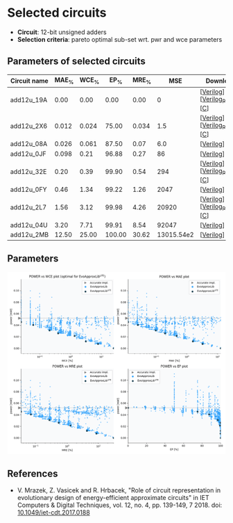 
Selected circuits
===================
 - **Circuit**: 12-bit unsigned adders
 - **Selection criteria**: pareto optimal sub-set wrt. pwr and wce parameters

Parameters of selected circuits
----------------------------

| Circuit name | MAE<sub>%</sub> | WCE<sub>%</sub> | EP<sub>%</sub> | MRE<sub>%</sub> | MSE | Download |
| --- |  --- | --- | --- | --- | --- | --- | 
| add12u_19A | 0.00 | 0.00 | 0.00 | 0.00 | 0 |  [[Verilog](add12u_19A.v)] [[Verilog<sub>PDK45</sub>](add12u_19A_pdk45.v)] [[C](add12u_19A.c)] |
| add12u_2X6 | 0.012 | 0.024 | 75.00 | 0.034 | 1.5 |  [[Verilog](add12u_2X6.v)] [[Verilog<sub>PDK45</sub>](add12u_2X6_pdk45.v)] [[C](add12u_2X6.c)] |
| add12u_08A | 0.026 | 0.061 | 87.50 | 0.07 | 6.0 |  [[Verilog](add12u_08A.v)]  [[C](add12u_08A.c)] |
| add12u_0JF | 0.098 | 0.21 | 96.88 | 0.27 | 86 |  [[Verilog](add12u_0JF.v)]  [[C](add12u_0JF.c)] |
| add12u_32E | 0.20 | 0.39 | 99.90 | 0.54 | 294 |  [[Verilog](add12u_32E.v)] [[Verilog<sub>PDK45</sub>](add12u_32E_pdk45.v)] [[C](add12u_32E.c)] |
| add12u_0FY | 0.46 | 1.34 | 99.22 | 1.26 | 2047 |  [[Verilog](add12u_0FY.v)]  [[C](add12u_0FY.c)] |
| add12u_2L7 | 1.56 | 3.12 | 99.98 | 4.26 | 20920 |  [[Verilog](add12u_2L7.v)] [[Verilog<sub>PDK45</sub>](add12u_2L7_pdk45.v)] [[C](add12u_2L7.c)] |
| add12u_04U | 3.20 | 7.71 | 99.91 | 8.54 | 92047 |  [[Verilog](add12u_04U.v)]  [[C](add12u_04U.c)] |
| add12u_2MB | 12.50 | 25.00 | 100.00 | 30.62 | 13015.54e2 |  [[Verilog](add12u_2MB.v)]  [[C](add12u_2MB.c)] |
    
Parameters
--------------
![Parameters figure](fig.png)

References
--------------
   - V. Mrazek, Z. Vasicek and R. Hrbacek, "Role of circuit representation in evolutionary design of energy-efficient approximate circuits" in IET Computers & Digital Techniques, vol. 12, no. 4, pp. 139-149, 7 2018. doi: [10.1049/iet-cdt.2017.0188](https://dx.doi.org/10.1049/iet-cdt.2017.0188)

             